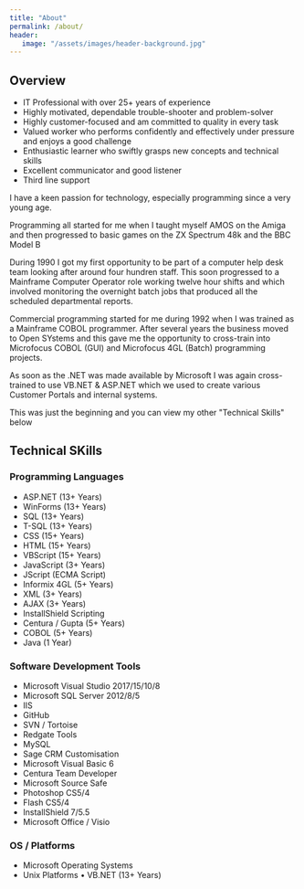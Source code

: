```yaml
---
title: "About"
permalink: /about/
header: 
   image: "/assets/images/header-background.jpg"
---
```


<h2>Overview</h2>
<ul>
  <li>IT Professional with over 25+ years of experience</li>
  <li>Highly motivated, dependable trouble-shooter and problem-solver</li>
  <li>Highly customer-focused and am committed to quality in every task</li>
  <li>Valued worker who performs confidently and effectively under pressure and enjoys a good challenge</li>
  <li>Enthusiastic learner who swiftly grasps new concepts and technical skills</li>
  <li>Excellent communicator and good listener</li>
  <li>Third line support</li>
</ul>

<p>I have a keen passion for technology, especially programming since a very young age.</p>
<p>Programming all started for me when I taught myself AMOS on the Amiga and then progressed to basic games on the ZX Spectrum 48k and the BBC Model B</p>
<p>During 1990 I got my first opportunity to be part of a computer help desk team looking after around four hundren staff. This soon progressed to a Mainframe Computer Operator role working twelve hour shifts and which involved monitoring the overnight batch jobs that produced all the scheduled departmental reports.</p>
<p>Commercial programming started for me during 1992 when I was trained as a Mainframe COBOL programmer. After several years the business moved to Open SYstems and this gave me the opportunity to cross-train into Microfocus COBOL (GUI) and Microfocus 4GL (Batch) programming projects.</p>
<p>As soon as the .NET was made available by Microsoft I was again cross-trained to use VB.NET & ASP.NET which we used to create various Customer Portals and internal systems.</p>
<p>This was just the beginning and you can view my other "Technical Skills" below</p>

<h2>Technical SKills</h2>
<h3>Programming Languages</h3>
<ul>
  <li>ASP.NET (13+ Years)</li>
  <li>WinForms (13+ Years)</li>
  <li>SQL (13+ Years)</li>
  <li>T-SQL (13+ Years)</li>
  <li>CSS (15+ Years)</li>
  <li>HTML (15+ Years)</li>
  <li>VBScript (15+ Years)</li>
  <li>JavaScript (3+ Years)</li>
  <li>JScript (ECMA Script)</li>
  <li>Informix 4GL (5+ Years)</li>
  <li>XML (3+ Years)</li>
  <li>AJAX (3+ Years)</li>
  <li>InstallShield Scripting</li>
  <li>Centura / Gupta (5+ Years)</li>
  <li>COBOL (5+ Years)</li>
  <li>Java (1 Year)</li>
</ul>

<h3>Software Development Tools</h3>
<ul>
  <li>Microsoft Visual Studio 2017/15/10/8</li>
  <li>Microsoft SQL Server 2012/8/5</li>
  <li>IIS</li>
  <li>GitHub</li>
  <li>SVN / Tortoise</li>
  <li>Redgate Tools</li>
  <li>MySQL</li>
  <li>Sage CRM Customisation</li>
  <li>Microsoft Visual Basic 6</li>
  <li>Centura Team Developer</li>
  <li>Microsoft Source Safe</li>
  <li>Photoshop CS5/4</li>
  <li>Flash CS5/4</li>
  <li>InstallShield 7/5.5</li>  
  <li>Microsoft Office / Visio</li>  
</ul>

<h3>OS / Platforms</h3>
<ul>
  <li>Microsoft Operating Systems</li>
  <li>Unix Platforms	•	VB.NET (13+ Years)</li>
</ul>

